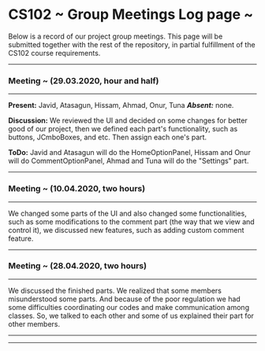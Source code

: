 # CS102 ~ Group Meetings Log page ~

Below is a record of our project group meetings. This page will be submitted together with the rest of the repository, in partial fulfillment of the CS102 course requirements.

****
### Meeting ~ (29.03.2020, hour and half)
****
**Present:** Javid, Atasagun, Hissam, Ahmad, Onur, Tuna   _**Absent:**_ none.

**Discussion:** 
We reviewed the UI and decided on some changes for better good of our project, then we defined each part's functionality, such as buttons, JCmboBoxes, and etc. Then assign each one's part.    

**ToDo:** Javid and Atasagun will do the HomeOptionPanel, Hissam and Onur will do CommentOptionPanel, Ahmad and Tuna will do the "Settings" part.

****
### Meeting ~ (10.04.2020, two hours)
****
We changed some parts of the UI and also changed some functionalities, such as some modifications to the comment part (the way that we view and control it), we discussed new features, such as adding custom comment feature.

****
### Meeting ~ (28.04.2020, two hours)
****
We discussed the finished parts. We realized that some members misunderstood some parts. And because of the poor regulation we had some difficulties coordinating our codes and make communication among classes. So, we talked to each other and some of us explained their part for other members.

****
****
